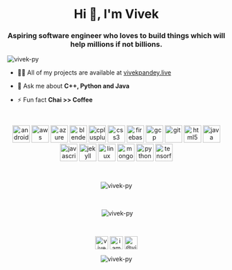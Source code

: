 <h1 align="center">Hi 👋, I'm Vivek</h1>
<h3 align="center">Aspiring software engineer who loves to build things which will help millions if not billions.</h3>

<p align="left"> <img src="https://komarev.com/ghpvc/?username=vivek-py" alt="vivek-py" /> </p>

- 👨‍💻 All of my projects are available at [vivekpandey.live](vivekpandey.live)

- 💬 Ask me about **C++, Python and Java**

- ⚡ Fun fact **Chai >> Coffee**
<br>
<p align="center"><img src="https://devicons.github.io/devicon/devicon.git/icons/android/android-original-wordmark.svg" alt="android" width="40" height="40"/> <img src="https://devicons.github.io/devicon/devicon.git/icons/amazonwebservices/amazonwebservices-original-wordmark.svg" alt="aws" width="40" height="40"/> <img src="https://www.vectorlogo.zone/logos/microsoft_azure/microsoft_azure-icon.svg" alt="azure" width="40" height="40"/> <img src="https://download.blender.org/branding/community/blender_community_badge_white.svg" alt="blender" width="40" height="40"/> <img src="https://devicons.github.io/devicon/devicon.git/icons/cplusplus/cplusplus-original.svg" alt="cplusplus" width="40" height="40"/> <img src="https://devicons.github.io/devicon/devicon.git/icons/css3/css3-original-wordmark.svg" alt="css3" width="40" height="40"/> <img src="https://www.vectorlogo.zone/logos/firebase/firebase-icon.svg" alt="firebase" width="40" height="40"/> <img src="https://www.vectorlogo.zone/logos/google_cloud/google_cloud-icon.svg" alt="gcp" width="40" height="40"/> <img src="https://www.vectorlogo.zone/logos/git-scm/git-scm-icon.svg" alt="git" width="40" height="40"/> <img src="https://devicons.github.io/devicon/devicon.git/icons/html5/html5-original-wordmark.svg" alt="html5" width="40" height="40"/> <img src="https://devicons.github.io/devicon/devicon.git/icons/java/java-original-wordmark.svg" alt="java" width="40" height="40"/> <img src="https://devicons.github.io/devicon/devicon.git/icons/javascript/javascript-original.svg" alt="javascript" width="40" height="40"/> <img src="https://www.vectorlogo.zone/logos/jekyllrb/jekyllrb-icon.svg" alt="jekyll" width="40" height="40"/> <img src="https://devicons.github.io/devicon/devicon.git/icons/linux/linux-original.svg" alt="linux" width="40" height="40"/> <img src="https://devicons.github.io/devicon/devicon.git/icons/mongodb/mongodb-original-wordmark.svg" alt="mongodb" width="40" height="40"/> <img src="https://devicons.github.io/devicon/devicon.git/icons/python/python-original.svg" alt="python" width="40" height="40"/> <img src="https://www.vectorlogo.zone/logos/tensorflow/tensorflow-icon.svg" alt="tensorflow" width="40" height="40"/></p> <br>
<p align="center"><img align="center" src="https://github-readme-stats.vercel.app/api/top-langs/?username=vivek-py&layout=compact&hide=html" alt="vivek-py" /></p>
<br>
<p align="center">&nbsp;<img align="center" src="https://github-readme-stats.vercel.app/api?username=vivek-py&show_icons=true" alt="vivek-py" /></p>
<br>
<p align="center">
<a href="https://dev.to/vivekpy" target="blank"><img align="center" src="https://cdn.jsdelivr.net/npm/simple-icons@3.0.1/icons/dev-dot-to.svg" alt="vivekpy" height="30" width="30" /></a>
<a href="https://twitter.com/iamvivekpandey" target="blank"><img align="center" src="https://cdn.jsdelivr.net/npm/simple-icons@3.0.1/icons/twitter.svg" alt="iamvivekpandey" height="30" width="30" /></a>
<a href="https://medium.com/@vivekpy" target="blank"><img align="center" src="https://cdn.jsdelivr.net/npm/simple-icons@3.0.1/icons/medium.svg" alt="@vivekpy" height="30" width="30" /></a>
</p>
<p align="center"> <img src="https://komarev.com/ghpvc/?username=vivek-py" alt="vivek-py" /> </p>
